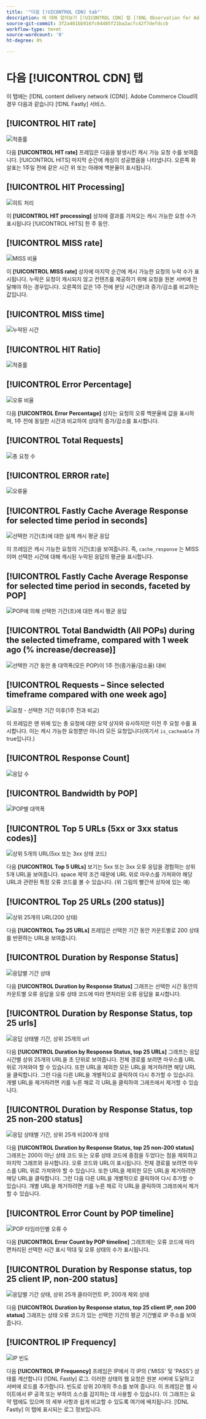 ```yaml
---
title: '"다음 [!UICONTROL CDN] tab"'
description: 에 대해 알아보기 [!UICONTROL CDN] 탭 [!DNL Observation for Adobe Commerce].
source-git-commit: 3f2a401bb916fc04405f21ba2acfc42f7defdccb
workflow-type: tm+mt
source-wordcount: '0'
ht-degree: 0%

---
```


# 다음 [!UICONTROL CDN] 탭

이 탭에는 [!DNL content delivery network (CDN)]. Adobe Commerce Cloud의 경우 다음과 같습니다 [!DNL Fastly] 서비스.

## [!UICONTROL HIT rate]

![적중률](../../assets/tools/observation-for-adobe-commerce/cdn-tab-1.png)

다음 **[!UICONTROL HIT rate]** 프레임은 다음을 발생시킨 캐시 가능 요청 수를 보여줍니다. [!UICONTROL HITS] 마지막 순간에 캐싱이 성공했음을 나타냅니다. 오른쪽 화살표는 1주일 전에 같은 시간 위 또는 아래에 백분율이 표시됩니다.

## [!UICONTROL HIT Processing]

![히트 처리](../../assets/tools/observation-for-adobe-commerce/cdn-tab-2.png)

이 **[!UICONTROL HIT processing]** 상자에 결과를 가져오는 캐시 가능한 요청 수가 표시됩니다 [!UICONTROL HITS] 한 주 동안.

## [!UICONTROL MISS rate]

![MISS 비율](../../assets/tools/observation-for-adobe-commerce/cdn-tab-3.png)

이 **[!UICONTROL MISS rate]** 상자에 마지막 순간에 캐시 가능한 요청의 누락 수가 표시됩니다. 누락은 요청이 캐시되지 않고 컨텐츠를 제공하기 위해 요청을 원본 서버에 전달해야 하는 경우입니다. 오른쪽의 값은 1주 전에 분당 시간(분)과 증가/감소를 비교하는 값입니다.

## [!UICONTROL MISS time]

![누락된 시간](../../assets/tools/observation-for-adobe-commerce/cdn-tab-4.png)

## [!UICONTROL HIT Ratio]

![적중률](../../assets/tools/observation-for-adobe-commerce/cdn-tab-5.png)

## [!UICONTROL Error Percentage]

![오류 비율](../../assets/tools/observation-for-adobe-commerce/cdn-tab-6.png)

다음 **[!UICONTROL Error Percentage]** 상자는 요청의 오류 백분율에 값을 표시하며, 1주 전에 동일한 시간과 비교하여 상대적 증가/감소를 표시합니다.

## [!UICONTROL Total Requests]

![총 요청 수](../../assets/tools/observation-for-adobe-commerce/cdn-tab-7.png)

## [!UICONTROL ERROR rate]

![오류율](../../assets/tools/observation-for-adobe-commerce/cdn-tab-8.png)

## [!UICONTROL Fastly Cache Average Response for selected time period in seconds]

![선택한 기간(초)에 대한 실제 캐시 평균 응답](../../assets/tools/observation-for-adobe-commerce/cdn-tab-9.png)

이 프레임은 캐시 가능한 요청의 기간(초)을 보여줍니다. 즉, `cache_response` 는 MISS이며 선택한 시간에 대해 캐시된 누락된 응답의 평균을 표시합니다.

## [!UICONTROL Fastly Cache Average Response for selected time period in seconds, faceted by POP]

![POP에 의해 선택한 기간(초)에 대한 캐시 평균 응답](../../assets/tools/observation-for-adobe-commerce/cdn-tab-10.png)

## [!UICONTROL Total Bandwidth (All POPs) during the selected timeframe, compared with 1 week ago (% increase/decrease)]

![선택한 기간 동안 총 대역폭(모든 POP)이 1주 전(증가율/감소율) 대비](../../assets/tools/observation-for-adobe-commerce/cdn-tab-11.png)

## [!UICONTROL Requests – Since selected timeframe compared with one week ago]

![요청 - 선택한 기간 이후(1주 전과 비교)](../../assets/tools/observation-for-adobe-commerce/cdn-tab-12.png)

이 프레임은 맨 위에 있는 총 요청에 대한 요약 상자와 유사하지만 이전 주 요청 수를 표시합니다. 이는 캐시 가능한 요청뿐만 아니라 모든 요청입니다(여기서 `is_cacheable` 가 true입니다.)

## [!UICONTROL Response Count]

![응답 수](../../assets/tools/observation-for-adobe-commerce/cdn-tab-13.png)

## [!UICONTROL Bandwidth by POP]

![POP별 대역폭](../../assets/tools/observation-for-adobe-commerce/cdn-tab-14.png)

## [!UICONTROL Top 5 URLs (5xx or 3xx status codes)]

![상위 5개의 URL(5xx 또는 3xx 상태 코드)](../../assets/tools/observation-for-adobe-commerce/cdn-tab-15.gif)

다음 **[!UICONTROL Top 5 URLs]** 보기는 5xx 또는 3xx 오류 응답을 경험하는 상위 5개 URL을 보여줍니다. space 제약 조건 때문에 URL 위로 마우스를 가져와야 해당 URL과 관련된 특정 오류 코드를 볼 수 있습니다. (위 그림의 빨간색 상자에 있는 예)

## [!UICONTROL Top 25 URLs (200 status)]

![상위 25개의 URL(200 상태)](../../assets/tools/observation-for-adobe-commerce/cdn-tab-16.gif)

다음 **[!UICONTROL Top 25 URLs]** 프레임은 선택한 기간 동안 카운트별로 200 상태를 반환하는 URL을 보여줍니다.

## [!UICONTROL Duration by Response Status]

![응답별 기간 상태](../../assets/tools/observation-for-adobe-commerce/cdn-tab-17.png)

다음 **[!UICONTROL Duration by Response Status]** 그래프는 선택한 시간 동안의 카운트별 오류 응답을 오류 상태 코드에 따라 면처리된 오류 응답을 표시합니다.

## [!UICONTROL Duration by Response Status, top 25 urls]

![응답 상태별 기간, 상위 25개의 url](../../assets/tools/observation-for-adobe-commerce/cdn-tab-18.gif)

다음 **[!UICONTROL Duration by Response Status, top 25 URLs]** 그래프는 응답 시간별 상위 25개의 URL을 초 단위로 보여줍니다. 전체 경로를 보려면 마우스를 URL 위로 가져와야 할 수 있습니다. 또한 URL을 제외한 모든 URL을 제거하려면 해당 URL을 클릭합니다. 그런 다음 다른 URL을 개별적으로 클릭하여 다시 추가할 수 있습니다. 개별 URL을 제거하려면 키를 누른 채로 각 URL을 클릭하여 그래프에서 제거할 수 있습니다.

## [!UICONTROL Duration by Response Status, top 25 non-200 status]

![응답 상태별 기간, 상위 25개 비200개 상태](../../assets/tools/observation-for-adobe-commerce/cdn-tab-19.gif)

다음 **[!UICONTROL Duration by Response Status, top 25 non-200 status]** 그래프는 200이 아닌 상태 코드 또는 오류 상태 코드에 중점을 두었다는 점을 제외하고 마지막 그래프와 유사합니다. 오류 코드와 URL이 표시됩니다. 전체 경로를 보려면 마우스를 URL 위로 가져와야 할 수 있습니다. 또한 URL을 제외한 모든 URL을 제거하려면 해당 URL을 클릭합니다. 그런 다음 다른 URL을 개별적으로 클릭하여 다시 추가할 수 있습니다. 개별 URL을 제거하려면 키를 누른 채로 각 URL을 클릭하여 그래프에서 제거할 수 있습니다.

## [!UICONTROL Error Count by POP timeline]

![POP 타임라인별 오류 수](../../assets/tools/observation-for-adobe-commerce/cdn-tab-20.png)

다음 **[!UICONTROL Error Count by POP timeline]** 그래프에는 오류 코드에 따라 면처리된 선택한 시간 표시 막대 및 오류 상태의 수가 표시됩니다.

## [!UICONTROL Duration by Response status, top 25 client IP, non-200 status]

![응답별 기간 상태, 상위 25개 클라이언트 IP, 200개 제외 상태](../../assets/tools/observation-for-adobe-commerce/cdn-tab-21.gif)

다음 **[!UICONTROL Duration by Response status, top 25 client IP, non 200 status]** 그래프는 상태 오류 코드가 있는 선택한 기간의 평균 기간별로 IP 주소를 보여줍니다.

## [!UICONTROL IP Frequency]

![IP 빈도](../../assets/tools/observation-for-adobe-commerce/cdn-tab-22.jpeg)

다음 **[!UICONTROL IP Frequency]** 프레임은 IP에서 각 IP의 (&#39;MISS&#39; 및 &#39;PASS&#39;) 상태를 계산합니다 [!DNL Fastly] 로그. 이러한 상태의 웹 요청은 원본 서버에 도달하고 서버에 로드를 추가합니다. 빈도로 상위 20개의 주소를 보여 줍니다. 이 프레임은 웹 사이트에서 IP 공격 또는 부하의 소스를 감지하는 데 사용할 수 있습니다. 이 그래프는 요약 탭에도 있으며 의 세부 사항과 쉽게 비교할 수 있도록 여기에 배치됩니다. [!DNL Fastly] 이 탭에 표시되는 로그 정보입니다.
